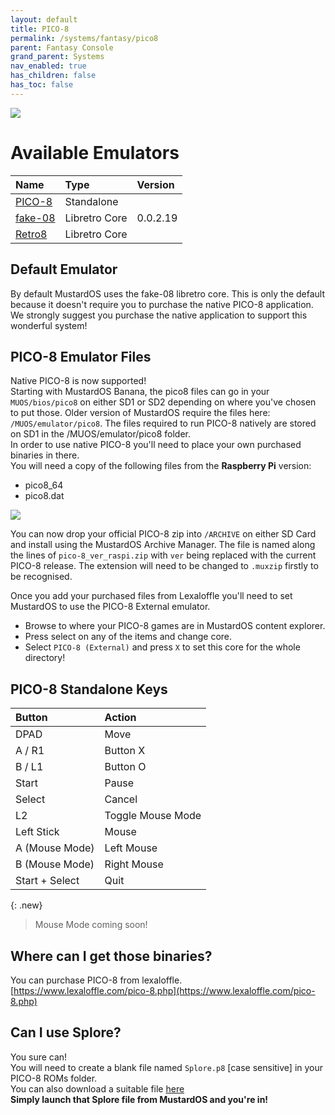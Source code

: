 ```yaml
---
layout: default
title: PICO-8
permalink: /systems/fantasy/pico8
parent: Fantasy Console
grand_parent: Systems
nav_enabled: true
has_children: false
has_toc: false
---
```


![](../assets/images/pico8.png)

# Available Emulators

| Name                                             | Type          | Version  |
|:-------------------------------------------------|:--------------|:---------|
| [PICO-8](https://www.lexaloffle.com/pico-8.php)  | Standalone    |          |
| [fake-08](https://github.com/jtothebell/fake-08) | Libretro Core | 0.0.2.19 |
| [Retro8](https://github.com/Jakz/retro8)         | Libretro Core |          |

## Default Emulator

By default MustardOS uses the fake-08 libretro core. This is only the default because it doesn't require you to purchase
the native PICO-8 application. We strongly suggest you purchase the native application to support this wonderful system!

## PICO-8 Emulator Files

Native PICO-8 is now supported!  
Starting with MustardOS Banana, the pico8 files can go in your `MUOS/bios/pico8` on either SD1 or SD2 depending on where
you've chosen to put those. Older version of MustardOS require the files here: `/MUOS/emulator/pico8`.
The files required to run PICO-8 natively are stored on SD1 in the /MUOS/emulator/pico8 folder.  
In order to use native PICO-8 you'll need to place your own purchased binaries in there.  
You will need a copy of the following files from the **Raspberry Pi** version:

- pico8_64
- pico8.dat

![](../assets/images/pico-8.png)

You can now drop your official PICO-8 zip into `/ARCHIVE` on either SD Card and install using the MustardOS Archive
Manager. The file is named along the lines of `pico-8_ver_raspi.zip` with `ver` being replaced with the current PICO-8
release. The extension will need to be changed to `.muxzip` firstly to be recognised.

Once you add your purchased files from Lexaloffle you'll need to set MustardOS to use the PICO-8 External emulator.

- Browse to where your PICO-8 games are in MustardOS content explorer.
- Press select on any of the items and change core.
- Select ``PICO-8 (External)`` and press ``X`` to set this core for the whole directory!

## PICO-8 Standalone Keys

| Button         | Action            |
|:---------------|:------------------|
| DPAD           | Move              |
| A / R1         | Button X          |
| B / L1         | Button O          |
| Start          | Pause             |
| Select         | Cancel            |
| L2             | Toggle Mouse Mode |
| Left Stick     | Mouse             |
| A (Mouse Mode) | Left Mouse        |
| B (Mouse Mode) | Right Mouse       |
| Start + Select | Quit              |

{: .new}
> Mouse Mode coming soon!

## Where can I get those binaries?

You can purchase PICO-8 from lexaloffle.  
[https://www.lexaloffle.com/pico-8.php](https://www.lexaloffle.com/pico-8.php)

## Can I use Splore?

You sure can!  
You will need to create a blank file named `Splore.p8` [case sensitive] in your PICO-8 ROMs folder.  
You can also download a suitable
file [here](https://raw.githubusercontent.com/MustardOS/mustardos.github.io/refs/heads/main/systems/assets/files/Splore.p8)  
**Simply launch that Splore file from MustardOS and you're in!**
